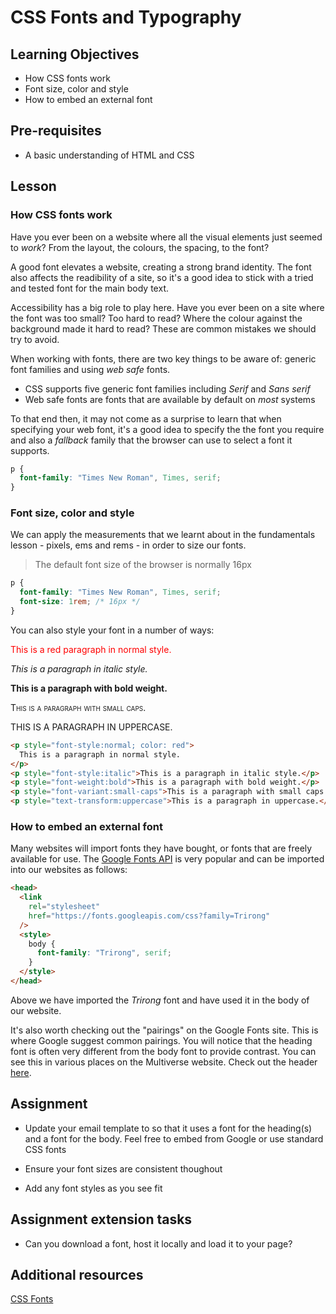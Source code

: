 # CSS Fonts and Typography

## Learning Objectives

- How CSS fonts work
- Font size, color and style
- How to embed an external font

## Pre-requisites

- A basic understanding of HTML and CSS

## Lesson

### How CSS fonts work

Have you ever been on a website where all the visual elements just seemed to _work_? From the layout, the colours, the spacing, to the font?

A good font elevates a website, creating a strong brand identity. The font also affects the readibility of a site, so it's a good idea to stick with a tried and tested font for the main body text.

Accessibility has a big role to play here. Have you ever been on a site where the font was too small? Too hard to read? Where the colour against the background made it hard to read? These are common mistakes we should try to avoid.

When working with fonts, there are two key things to be aware of: generic font families and using _web safe_ fonts.

- CSS supports five generic font families including _Serif_ and _Sans serif_
- Web safe fonts are fonts that are available by default on _most_ systems

To that end then, it may not come as a surprise to learn that when specifying your web font, it's a good idea to specify the the font you require and also a _fallback_ family that the browser can use to select a font it supports.

```css
p {
  font-family: "Times New Roman", Times, serif;
}
```

### Font size, color and style

We can apply the measurements that we learnt about in the fundamentals lesson - pixels, ems and rems - in order to size our fonts.

> The default font size of the browser is normally 16px

```css
p {
  font-family: "Times New Roman", Times, serif;
  font-size: 1rem; /* 16px */
}
```

You can also style your font in a number of ways:

<p style="font-style:normal; color: red">This is a red paragraph in normal style.</p>
<p style="font-style:italic">This is a paragraph in italic style.</p>
<p style="font-weight:bold">This is a paragraph with bold weight.</p>
<p style="font-variant:small-caps">This is a paragraph with small caps.</p>
<p style="text-transform:uppercase">This is a paragraph in uppercase.</p>

```html
<p style="font-style:normal; color: red">
  This is a paragraph in normal style.
</p>
<p style="font-style:italic">This is a paragraph in italic style.</p>
<p style="font-weight:bold">This is a paragraph with bold weight.</p>
<p style="font-variant:small-caps">This is a paragraph with small caps.</p>
<p style="text-transform:uppercase">This is a paragraph in uppercase.</p>
```

### How to embed an external font

Many websites will import fonts they have bought, or fonts that are freely available for use. The [Google Fonts API](https://fonts.google.com) is very popular and can be imported into our websites as follows:

```html
<head>
  <link
    rel="stylesheet"
    href="https://fonts.googleapis.com/css?family=Trirong"
  />
  <style>
    body {
      font-family: "Trirong", serif;
    }
  </style>
</head>
```

Above we have imported the _Trirong_ font and have used it in the body of our website.

It's also worth checking out the "pairings" on the Google Fonts site. This is where Google suggest common pairings. You will notice that the heading font is often very different from the body font to provide contrast. You can see this in various places on the Multiverse website. Check out the header [here](https://www.multiverse.io/en-GB/young-adults).

## Assignment

- Update your email template to so that it uses a font for the heading(s) and a font for the body. Feel free to embed from Google or use standard CSS fonts

- Ensure your font sizes are consistent thoughout

- Add any font styles as you see fit

## Assignment extension tasks

- Can you download a font, host it locally and load it to your page?

## Additional resources

[CSS Fonts](https://www.w3schools.com/css/css_font.asp)
